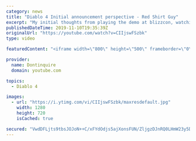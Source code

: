 ```yaml
---
category: news
title: "Diablo 4 Initial announcement perspective - Red Shirt Guy"
excerpt: "My initial thoughts from playing the demo at blizzcon, watching the developer interviews, and listening to the wacky Q&A from the systems and features panel."
publishedDateTime: 2019-11-10T19:35:39Z
originalUrl: "https://youtube.com/watch?v=CIIjswFSzbk"
type: video

featuredContent: "<iframe width=\"800\" height=\"500\" frameborder=\"0\" src=\"https://www.youtube.com/embed/CIIjswFSzbk\" allow=\"accelerometer; autoplay; encrypted-media; gyroscope; picture-in-picture\" allowfullscreen></iframe>"

provider:
  name: Dontinquire
  domain: youtube.com

topics:
  - Diablo 4

images:
  - url: "https://i.ytimg.com/vi/CIIjswFSzbk/maxresdefault.jpg"
    width: 1280
    height: 720
    isCached: true

secured: "VwdDFLjts9tbsJOJoN++C/xFYdOdjs5ajXonsFUN/ZljgzDJnRQ0LHmW23y5Dyz93qnx+Bj672So3X8ubkmm/aP1exLlgCSl990lBgLP3rdZ/RuPIUoCp1dephKQM7QFRJswZQh1TSOih3GkyJIGS3cNkvsyQGiwo+UuoQoDitYTH/bmCb/YBjYNLAEjNaF9RhBMyIRj7cUjcIophDCfu90Y+izFfjqvtKls1soeyItXEi0+48J1ie8QEvQkvikIVHYL1Cx5UA20pMnODvzNQVqoDBqyxIkOpyp/c1aUvXO5Fi9yy1SoUsOphJ9REpV3aoyHk+A09PJ5A8UuwlLi5SUwD7/ec/NUNxBUGCf9xvEQRftm//sAkVPShSgLm+l8O+QkkWsadvafxQyd4X3abYRLzwEhDb2+P5nTSXnRd2pZ4pxo9KEok82agdvybcdA;HFEQnkmi1TIs3Xv51gbmrQ=="
---
```


